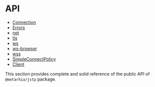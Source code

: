 # API

- [Connection](./connection.md)
- [Errors](./errors.md)
- [net](./net.md)
- [tls](./tls.md)
- [ws](./ws.md)
- [ws-browser](./ws-browser.md)
- [wss](./wss.md)
- [SimpleConnectPolicy](./simple-connect-policy.md)
- [Client](./client.md)

This section provides complete and solid reference of the public API of
`@metarhia/jstp` package.
